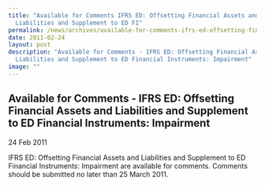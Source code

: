 ```yaml
---
title: "Available for Comments IFRS ED: Offsetting Financial Assets and
  Liabilities and Supplement to ED FI"
permalink: /news/archives/available-for-comments-ifrs-ed-offsetting-financial-assets-and-liabilities-and-sup/
date: 2011-02-24
layout: post
description: "Available for Comments - IFRS ED: Offsetting Financial Assets and
  Liabilities and Supplement to ED Financial Instruments: Impairment"
image: ""
---
```

Available for Comments - IFRS ED: Offsetting Financial Assets and Liabilities and Supplement to ED Financial Instruments: Impairment
------------------------------------------------------------------------------------------------------------------------------------

24 Feb 2011

IFRS ED: Offsetting Financial Assets and Liabilities and Supplement to ED Financial Instruments: Impairment are available for comments. Comments should be submitted no later than 25 March 2011.